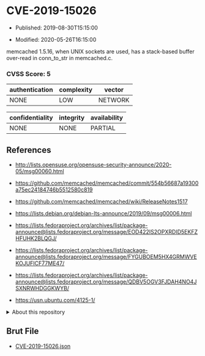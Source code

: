 # CVE-2019-15026

- Published: 2019-08-30T15:15:00

- Modified: 2020-05-26T16:15:00

memcached 1.5.16, when UNIX sockets are used, has a stack-based buffer over-read in conn_to_str in memcached.c.

### CVSS Score: **5**

| authentication | complexity | vector |
| --- | --- | --- |
| NONE | LOW | NETWORK |

| confidentiality | integrity | availability |
| --- | --- | --- |
| NONE | NONE | PARTIAL |

## References

* http://lists.opensuse.org/opensuse-security-announce/2020-05/msg00060.html

* https://github.com/memcached/memcached/commit/554b56687a19300a75ec24184746b5512580c819

* https://github.com/memcached/memcached/wiki/ReleaseNotes1517

* https://lists.debian.org/debian-lts-announce/2019/09/msg00006.html

* https://lists.fedoraproject.org/archives/list/package-announce@lists.fedoraproject.org/message/EOD422IS2OPXRDID5EKFZHFUHK2BLQGJ/

* https://lists.fedoraproject.org/archives/list/package-announce@lists.fedoraproject.org/message/FYGUBOEM5HX4GRMWVEKOJUFICF77ME47/

* https://lists.fedoraproject.org/archives/list/package-announce@lists.fedoraproject.org/message/QDBV5OGV3FJDAH4NO4JSXNRWHDGGKWYB/

* https://usn.ubuntu.com/4125-1/

<details>
<summary>About this repository</summary> 

  This repository is part of the project [Live Hack CVE](https://github.com/Live-Hack-CVE). Main website can be found [www.live-hack.org](https://www.live-hack.org) 
  
  Made by [Sn0wAlice](https://github.com/Sn0wAlice) for the people that care about security and need to have a feed of the latest CVEs. Hope you enjoy it, don't forget to star the repo and follow me on [Twitter](https://twitter.com/Sn0wAlice) and [Github](https://github.com/Sn0wAlice). And that is my [personnal website](https://www.alice-snow.me/)

  - [Home Page](https://github.com/Live-Hack-CVE)
  - [Framework](https://github.com/Live-Hack-CVE/cve-framework)
  - [CVE database](https://github.com/Live-Hack-CVE/full_database)
  - [Changelog](https://github.com/Live-Hack-CVE/Changelog)
</details>

## Brut File

* [CVE-2019-15026.json](https://raw.githubusercontent.com/Live-Hack-CVE/full_database/main/cves/2019/CVE-2019-15026.json)

